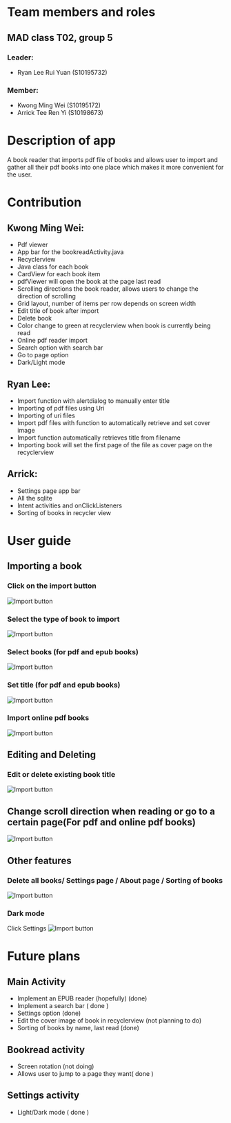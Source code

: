 # Team members and roles
## MAD class T02, group 5
### Leader: 
* Ryan Lee Rui Yuan (S10195732)
### Member: 
* Kwong Ming Wei (S10195172)
* Arrick Tee Ren Yi (S10198673)

# Description of app

A book reader that imports pdf file of books and allows user to import and gather all their pdf books into one place which makes it more convenient for the user. 

# Contribution

## Kwong Ming Wei: 
* Pdf viewer
* App bar for the bookreadActivity.java
* Recyclerview
* Java class for each book
* CardView for each book item
* pdfViewer will open the book at the page last read
* Scrolling directions the book reader, allows users to change the direction of scrolling
* Grid layout, number of items per row depends on screen width
* Edit title of book after import
* Delete book
* Color change to green at recyclerview when book is currently being read
* Online pdf reader import
* Search option with search bar
* Go to page option
* Dark/Light mode

## Ryan Lee:
* Import function with alertdialog to manually enter title
* Importing of pdf files using Uri
* Importing of uri files
* Import pdf files with function to automatically retrieve and set cover image
* Import function automatically retrieves title from filename
* Importing book will set the first page of the file as cover page on the recyclerview

## Arrick:
* Settings page app bar
* All the sqlite
* Intent activities and onClickListeners
* Sorting of books in recycler view

# User guide

## Importing a book
### Click on the import button
![Import button](https://i.imgur.com/zJa9sul.jpg)

### Select the type of book to import
![Import button](https://i.imgur.com/QssRfJl.png)

### Select books (for pdf and epub books)
![Import button](https://i.imgur.com/HCUbgHp.png)

### Set title (for pdf and epub books)
![Import button](https://i.imgur.com/kZRv6eN.png)

### Import online pdf books
![Import button](https://i.imgur.com/UVnpanF.png)

## Editing and Deleting
### Edit or delete existing book title
![Import button](https://i.imgur.com/K03KEqa.png)

## Change scroll direction when reading or go to a certain page(For pdf and online pdf books)
![Import button](https://i.imgur.com/QlPgO3P.png)

## Other features
### Delete all books/ Settings page / About page / Sorting of books
![Import button](https://i.imgur.com/tLORhC8.png)
### Dark mode
Click Settings
![Import button](https://i.imgur.com/u7TKWmR.png)



# Future plans
## Main Activity
* Implement an EPUB reader (hopefully) (done)
* Implement a search bar ( done )
* Settings option (done)
* Edit the cover image of book in recyclerview (not planning to do)
* Sorting of books by name, last read (done)

## Bookread activity
* Screen rotation (not doing)
* Allows user to jump to a page they want( done )

## Settings activity
* Light/Dark mode ( done )

